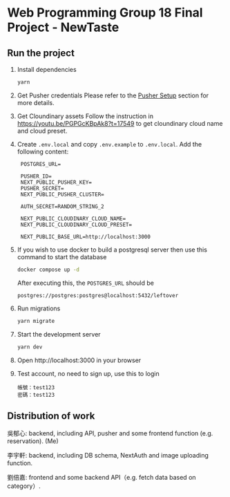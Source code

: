 # Web Programming Group 18 Final Project - NewTaste

## Run the project

1. Install dependencies
   ```bash
   yarn
   ```
2. Get Pusher credentials
   Please refer to the [Pusher Setup](#pusher-setup) section for more details.

3. Get Cloundinary assets
   Follow the instruction in https://youtu.be/PGPGcKBpAk8?t=17549 to get cloundinary cloud name and cloud preset.

4. Create `.env.local` and copy `.env.example` to `.env.local`. Add the following content:

   ```text
    POSTGRES_URL=

    PUSHER_ID=
    NEXT_PUBLIC_PUSHER_KEY=
    PUSHER_SECRET=
    NEXT_PUBLIC_PUSHER_CLUSTER=

    AUTH_SECRET=RANDOM_STRING_2

    NEXT_PUBLIC_CLOUDINARY_CLOUD_NAME=
    NEXT_PUBLIC_CLOUDINARY_CLOUD_PRESET=

    NEXT_PUBLIC_BASE_URL=http://localhost:3000
   ```

5. If you wish to use docker to build a postgresql server then use this command to start the database
   ```bash
   docker compose up -d
   ```
   After executing this, the `POSTGRES_URL` should be
   ```
   postgres://postgres:postgres@localhost:5432/leftover
   ```
6. Run migrations
   ```bash
   yarn migrate
   ```
7. Start the development server
   ```bash
   yarn dev
   ```
8. Open http://localhost:3000 in your browser
9. Test account, no need to sign up, use this to login
   ```text
   帳號：test123
   密碼：test123
   ```

## Distribution of work

吳郁心: backend, including API, pusher and some frontend function (e.g. reservation). (Me)

李宇軒: backend, including DB schema, NextAuth and image uploading function.

劉倍嘉: frontend and some backend API（e.g. fetch data based on category）.
